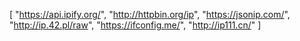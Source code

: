 [
  "https://api.ipify.org/",
  "http://httpbin.org/ip",
  "https://jsonip.com/",
  "http://ip.42.pl/raw",
  "https://ifconfig.me/",
  "http://ip111.cn/"
]
